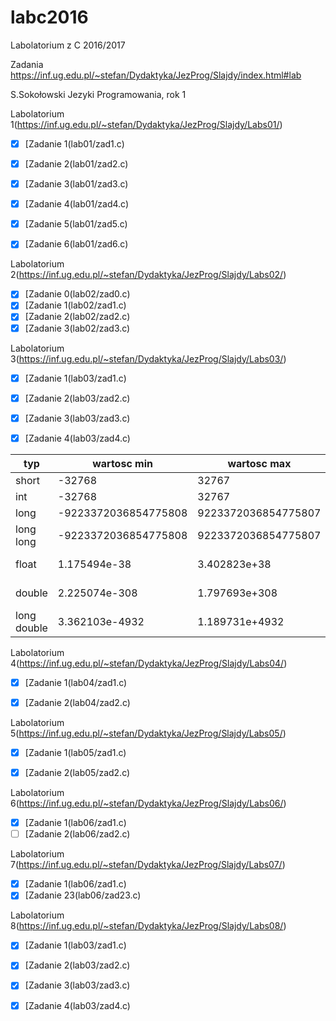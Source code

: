 # labc2016
Labolatorium z C 2016/2017

Zadania https://inf.ug.edu.pl/~stefan/Dydaktyka/JezProg/Slajdy/index.html#lab

S.Sokołowski
Jezyki Programowania, rok 1

Labolatorium 1(https://inf.ug.edu.pl/~stefan/Dydaktyka/JezProg/Slajdy/Labs01/)
* [x] [Zadanie 1(lab01/zad1.c)
* [x] [Zadanie 2(lab01/zad2.c)
* [x] [Zadanie 3(lab01/zad3.c)
* [x] [Zadanie 4(lab01/zad4.c)
* [x] [Zadanie 5(lab01/zad5.c)
* [x] [Zadanie 6(lab01/zad6.c)


Labolatorium 2(https://inf.ug.edu.pl/~stefan/Dydaktyka/JezProg/Slajdy/Labs02/)


* [x] [Zadanie 0(lab02/zad0.c)
* [x] [Zadanie 1(lab02/zad1.c)
* [x] [Zadanie 2(lab02/zad2.c)
* [x] [Zadanie 3(lab02/zad3.c)

Labolatorium 3(https://inf.ug.edu.pl/~stefan/Dydaktyka/JezProg/Slajdy/Labs03/)



* [x] [Zadanie 1(lab03/zad1.c)
* [x] [Zadanie 2(lab03/zad2.c)
* [x] [Zadanie 3(lab03/zad3.c)
* [x] [Zadanie 4(lab03/zad4.c)


|typ        |       wartosc min   |          wartosc max|       ziarno| precyzja|we/wy|
|-----------|---------------------|---------------------|-------------|---------|-----|
|short      |               -32768|                32767|             |         | i   |
|int        |               -32768|                32767|             |         | d   |
|long       | -9223372036854775808|  9223372036854775807|             |         | li  |
|long long  | -9223372036854775808|  9223372036854775807|             |         | lli |
|float      |         1.175494e-38|         3.402823e+38| 1.192093e-07|        6| lli |
|double     |        2.225074e-308|        1.797693e+308| 2.220446e-16|       15| lli |
|long double|       3.362103e-4932|       1.189731e+4932| 1.084202e-19|       18| Le  |


Labolatorium 4(https://inf.ug.edu.pl/~stefan/Dydaktyka/JezProg/Slajdy/Labs04/)



* [x] [Zadanie 1(lab04/zad1.c)
* [x] [Zadanie 2(lab04/zad2.c)



Labolatorium 5(https://inf.ug.edu.pl/~stefan/Dydaktyka/JezProg/Slajdy/Labs05/)



* [x] [Zadanie 1(lab05/zad1.c)
* [x] [Zadanie 2(lab05/zad2.c)



Labolatorium 6(https://inf.ug.edu.pl/~stefan/Dydaktyka/JezProg/Slajdy/Labs06/)



* [x] [Zadanie 1(lab06/zad1.c)
* [ ] [Zadanie 2(lab06/zad2.c)

Labolatorium 7(https://inf.ug.edu.pl/~stefan/Dydaktyka/JezProg/Slajdy/Labs07/)

* [x] [Zadanie 1(lab06/zad1.c)
* [x] [Zadanie 23(lab06/zad23.c)

Labolatorium 8(https://inf.ug.edu.pl/~stefan/Dydaktyka/JezProg/Slajdy/Labs08/)

* [x] [Zadanie 1(lab03/zad1.c)
* [x] [Zadanie 2(lab03/zad2.c)
* [x] [Zadanie 3(lab03/zad3.c)
* [x] [Zadanie 4(lab03/zad4.c)






